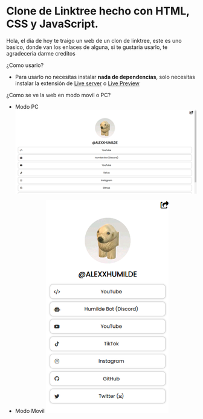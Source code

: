 # Clone de Linktree hecho con HTML, CSS y JavaScript.

Hola, el dia de hoy te traigo un web de un clon de linktree, este es uno basico, donde van los enlaces de alguna, si te gustaria usarlo, te agradeceria darme creditos

¿Como usarlo?
* Para usarlo no necesitas instalar **nada de dependencias**, solo necesitas instalar la extensión de [Live server](https://marketplace.visualstudio.com/items?itemName=ritwickdey.LiveServer) o [Live Preview](https://marketplace.visualstudio.com/items?itemName=ms-vscode.live-server)

¿Como se ve la web en modo movil o PC?

* Modo PC
<a href="https://alexxhumilde.pages.dev"><img src="./img/ModoPC.png"></a>

* Modo Movil
<a href="https://alexxhumilde.pages.dev"><img src="./img/ModoMovil.png"></a>
